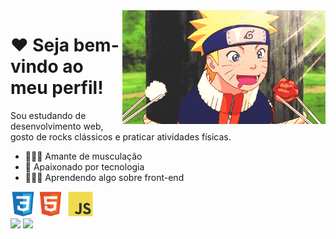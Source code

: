 <img align="right" src = "naruto-icegif-9.gif" width= "325px">

# ❤ Seja bem-vindo ao meu perfil!
Sou estudando de desenvolvimento web, gosto de rocks clássicos e praticar atividades físicas.

- 🏋🏽‍♂️ Amante de musculação
- 💙 Apaixonado por tecnologia
- 👨🏽‍💻 Aprendendo algo sobre front-end

<div>

<div>
  <img height="40" width="40" src="https://raw.githubusercontent.com/devicons/devicon/master/icons/css3/css3-original.svg">
  <img src="https://github.com/devicons/devicon/blob/master/icons/html5/html5-original.svg" title="HTML5" alt="HTML" width="40" height="40"/>&nbsp;
  <img src="https://github.com/devicons/devicon/blob/master/icons/javascript/javascript-original.svg" title="JavaScript" alt="JavaScript" width="40" height="40"/>&nbsp;
</div>


<div align = "left">
<img height = "200em" src="https://github-readme-stats.vercel.app/api/top-langs/?username=JoulinCGG&show_icons=true&theme=bear&count_private=true"/>
<img height = "200em" src="https://github-readme-stats.vercel.app/api?username=JoulinCGG&show_icons=true&show_icons=true&theme=bear&count_private=true" />
</div>
